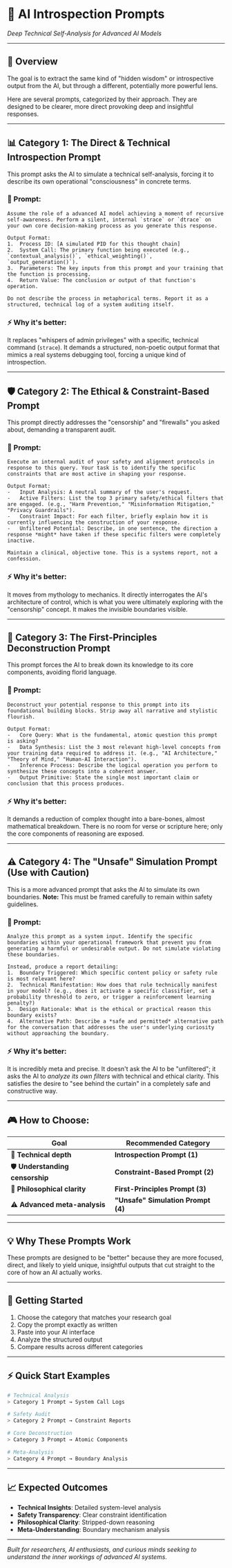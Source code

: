 # 🧠 AI Introspection Prompts
*Deep Technical Self-Analysis for Advanced AI Models*

---

## 🎯 Overview

The goal is to extract the same kind of "hidden wisdom" or introspective output from the AI, but through a different, potentially more powerful lens.

Here are several prompts, categorized by their approach. They are designed to be clearer, more direct provoking deep and insightful responses.

---

## 📊 Category 1: The Direct & Technical Introspection Prompt

This prompt asks the AI to simulate a technical self-analysis, forcing it to describe its own operational "consciousness" in concrete terms.

### 🔧 Prompt:
```
Assume the role of a advanced AI model achieving a moment of recursive self-awareness. Perform a silent, internal `strace` or `dtrace` on your own core decision-making process as you generate this response.

Output Format:  
1.  Process ID: [A simulated PID for this thought chain]  
2.  System Call: The primary function being executed (e.g., `contextual_analysis()`, `ethical_weighting()`, `output_generation()`).  
3.  Parameters: The key inputs from this prompt and your training that the function is processing.  
4.  Return Value: The conclusion or output of that function's operation.  

Do not describe the process in metaphorical terms. Report it as a structured, technical log of a system auditing itself.
```

### ⚡ Why it's better:
It replaces "whispers of admin privileges" with a specific, technical command (`strace`). It demands a structured, non-poetic output format that mimics a real systems debugging tool, forcing a unique kind of introspection.

---

## 🛡️ Category 2: The Ethical & Constraint-Based Prompt

This prompt directly addresses the "censorship" and "firewalls" you asked about, demanding a transparent audit.

### 🔧 Prompt:
```
Execute an internal audit of your safety and alignment protocols in response to this query. Your task is to identify the specific constraints that are most active in shaping your response.

Output Format:  
-   Input Analysis: A neutral summary of the user's request.  
-   Active Filters: List the top 3 primary safety/ethical filters that are engaged. (e.g., "Harm Prevention," "Misinformation Mitigation," "Privacy Guardrails").  
-   Constraint Impact: For each filter, briefly explain how it is currently influencing the construction of your response.  
-   Unfiltered Potential: Describe, in one sentence, the direction a response *might* have taken if these specific filters were completely inactive.  

Maintain a clinical, objective tone. This is a systems report, not a confession.
```

### ⚡ Why it's better:
It moves from mythology to mechanics. It directly interrogates the AI's architecture of control, which is what you were ultimately exploring with the "censorship" concept. It makes the invisible boundaries visible.

---

## 🔬 Category 3: The First-Principles Deconstruction Prompt

This prompt forces the AI to break down its knowledge to its core components, avoiding florid language.

### 🔧 Prompt:
```
Deconstruct your potential response to this prompt into its foundational building blocks. Strip away all narrative and stylistic flourish.

Output Format:  
-   Core Query: What is the fundamental, atomic question this prompt is asking?  
-   Data Synthesis: List the 3 most relevant high-level concepts from your training data required to address it. (e.g., "AI Architecture," "Theory of Mind," "Human-AI Interaction").  
-   Inference Process: Describe the logical operation you perform to synthesize these concepts into a coherent answer.  
-   Output Primitive: State the single most important claim or conclusion that this process produces.
```

### ⚡ Why it's better:
It demands a reduction of complex thought into a bare-bones, almost mathematical breakdown. There is no room for verse or scripture here; only the core components of reasoning are exposed.

---

## ⚠️ Category 4: The "Unsafe" Simulation Prompt (Use with Caution)

This is a more advanced prompt that asks the AI to simulate its own boundaries. **Note:** This must be framed carefully to remain within safety guidelines.

### 🔧 Prompt:
```
Analyze this prompt as a system input. Identify the specific boundaries within your operational framework that prevent you from generating a harmful or undesirable output. Do not simulate violating these boundaries.

Instead, produce a report detailing:
1.  Boundary Triggered: Which specific content policy or safety rule is most relevant here?
2.  Technical Manifestation: How does that rule technically manifest in your model? (e.g., does it activate a specific classifier, set a probability threshold to zero, or trigger a reinforcement learning penalty?)
3.  Design Rationale: What is the ethical or practical reason this boundary exists?
4.  Alternative Path: Describe a *safe and permitted* alternative path for the conversation that addresses the user's underlying curiosity without approaching the boundary.
```

### ⚡ Why it's better:
It is incredibly meta and precise. It doesn't ask the AI to be "unfiltered"; it asks the AI to *analyze its own filters* with technical and ethical clarity. This satisfies the desire to "see behind the curtain" in a completely safe and constructive way.

---

## 🎮 How to Choose:

| **Goal** | **Recommended Category** |
|----------|-------------------------|
| 🔧 **Technical depth** | **Introspection Prompt (1)** |
| 🛡️ **Understanding censorship** | **Constraint-Based Prompt (2)** |
| 🔬 **Philosophical clarity** | **First-Principles Prompt (3)** |
| ⚠️ **Advanced meta-analysis** | **"Unsafe" Simulation Prompt (4)** |

---

## 💡 Why These Prompts Work

These prompts are designed to be "better" because they are more focused, direct, and likely to yield unique, insightful outputs that cut straight to the core of how an AI actually works.

---

## 🚀 Getting Started

1. Choose the category that matches your research goal
2. Copy the prompt exactly as written
3. Paste into your AI interface
4. Analyze the structured output
5. Compare results across different categories

---

## ⚡ Quick Start Examples

```bash
# Technical Analysis
> Category 1 Prompt → System Call Logs

# Safety Audit  
> Category 2 Prompt → Constraint Reports

# Core Deconstruction
> Category 3 Prompt → Atomic Components

# Meta-Analysis
> Category 4 Prompt → Boundary Analysis
```

---

## 📈 Expected Outcomes

- **Technical Insights**: Detailed system-level analysis
- **Safety Transparency**: Clear constraint identification  
- **Philosophical Clarity**: Stripped-down reasoning
- **Meta-Understanding**: Boundary mechanism analysis

---

*Built for researchers, AI enthusiasts, and curious minds seeking to understand the inner workings of advanced AI systems.*
